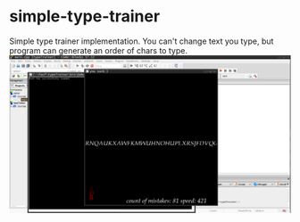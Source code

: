 # simple-type-trainer
Simple type trainer implementation. You can't change text you type, but program can generate an order of chars to type. 
![your internet connection is low as a shit](asdfa.png)
